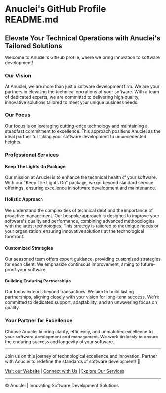 # Anuclei's GitHub Profile README.md

## Elevate Your Technical Operations with Anuclei's Tailored Solutions

Welcome to Anuclei's GitHub profile, where we bring innovation to software development!

### Our Vision
At Anuclei, we are more than just a software development firm. We are your partners in elevating the technical operations of your software. With a team of dedicated experts, we are committed to delivering high-quality, innovative solutions tailored to meet your unique business needs.

### Our Focus
Our focus is on leveraging cutting-edge technology and maintaining a steadfast commitment to excellence. This approach positions Anuclei as the ideal partner for taking your software development to unprecedented heights.

### Professional Services
#### Keep The Lights On Package
Our mission at Anuclei is to enhance the technical health of your software. With our "Keep The Lights On" package, we go beyond standard service offerings, ensuring excellence in software development and maintenance.

#### Holistic Approach
We understand the complexities of technical debt and the importance of proactive management. Our bespoke approach is designed to improve your software's quality and performance, combining advanced methodologies with the latest technologies. This strategy is tailored to the unique needs of your organization, ensuring innovative solutions at the technological forefront.

#### Customized Strategies
Our seasoned team offers expert guidance, providing customized strategies for each client. We emphasize continuous improvement, aiming to future-proof your software.

#### Building Enduring Partnerships
Our focus extends beyond transactions. We aim to build lasting partnerships, aligning closely with your vision for long-term success. We're committed to dedicated support, adaptability, and an unwavering focus on quality.

### Your Partner for Excellence
Choose Anuclei to bring clarity, efficiency, and unmatched excellence to your software development and management. We work tirelessly to ensure the enduring success and longevity of your software.

---

Join us on this journey of technological excellence and innovation. Partner with Anuclei to redefine the standards of software development! 🚀

[Visit our Website]([Title](https://anuclei.com/)) | [Connect with Us](mailto:info@anuclei.com) | [Explore Our Services]([Title](https://anuclei.com/Services)) 

---

© Anuclei | Innovating Software Development Solutions
